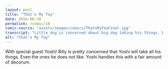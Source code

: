 ```yaml
---
layout: post
title: "That's My Toy"
date: 2016-06-28
permalink: /comic/10
comic-source: "assets/images/comics/ThatsMyToyFinal.jpg"
transcript: "Little dog is concerned about big dog taking his things. Big dog graciously stops chewing on the thing."
alt: "That's My Toy"
---
```


With special guest Yoshi!  Billy is pretty concerned that Yoshi will take all his things. Even the ones he does not like.  Yoshi handles this with a fair amount of decorum.
